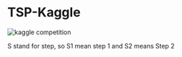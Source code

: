 # TSP-Kaggle

![kaggle competition](https://user-images.githubusercontent.com/86042628/139874736-e6a03e4e-ae9c-4f1d-b1e4-8c80295031b5.PNG)

S stand for step, so S1 mean step 1 and S2 means Step 2
